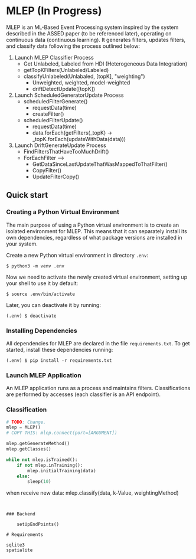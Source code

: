 # MLEP (In Progress)
MLEP is an ML-Based Event Processing system inspired by the system described in the ASSED paper (to
be referenced later), operating on continuous data (continuous learning). It generates filters,
updates filters, and classify data following the process outlined below:

1. Launch MLEP Classifier Process
    - Get Unlabeled, Labeled from HDI (Heterogeneous Data Integration)
    - getTopKFilters(Unlabeled/Labeled)
    - classifyUnlabeled(Unlabaled, [topK], "weighting")
        - Unweighted, weighted, model-weighted
        - driftDetectUpdate([topK])
2. Launch ScheduledGeneratorUpdate Process
    - scheduledFilterGenerate()
        - requestData(time)
        - createFilter()
    - scheduledFilterUpdate()
        - requestData(time)
        - data.forEach(getFilters(_topK) -> _topK.forEach(updateWithData(data)))
3. Launch DriftGenerateUpdate Process
    - FindFiltersThatHaveTooMuchDrift()
    - ForEachFilter -->
        - GetDataSinceLastUpdateThatWasMappedToThatFilter()
        - CopyFilter()
        - UpdateFilterCopy()

## Quick start
### Creating a Python Virtual Environment
The main purpose of using a Python virtual environment is to create an isolated environment for
MLEP. This means that it can separately install its own dependencies, regardless of what package
versions are installed in your system.

Create a new Python virtual environment in directory `.env`:
```console
$ python3 -m venv .env
```

Now we need to activate the newly created virtual environment, setting up your shell to use it by
default:
```console
$ source .env/bin/activate
```

Later, you can deactivate it by running:
```console
(.env) $ deactivate
```

### Installing Dependencies
All dependencies for MLEP are declared in the file `requirements.txt`. To get started, install these
dependencies running:
```console
(.env) $ pip install -r requirements.txt
```

### Launch MLEP Application
An MLEP application runs as a process and maintains filters. Classifications are performed by
accesses (each classifier is an API endpoint).

### Classification
```python
# TODO: Change.
mlep = MLEP()
# COPY THIS: mlep.connect(port=[ARGUMENT])

mlep.getGenerateMethod()
mlep.getClasses()

while not mlep.isTrained():
    if not mlep.inTraining():
        mlep.initialTraining(data)
    else:
        sleep(10)
```

when receive new data:
        mlep.classify(data, k-Value, weightingMethod)
```
    

### Backend

    setUpEndPoints()

# Requirements

sqlite3
spatialite



    
